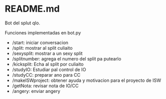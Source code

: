 # README.md

Bot del splut qlo.

Funciones implementadas en bot.py

 * /start: iniciar conversacion
 * /split: mostrar al split culiaito
 * /sexysplit: mostrar a un sexy split
 * /splitnumber: agrega el numero del split pa putearlo
 * /kicksplit: Echa al split por culiaito
 * /studyIO: Estudiar pal control de IO
 * /studyCC: preparar ano para CC
 * /makeISWproject: obtener ayuda y motivacion para el proyecto de ISW
 * /getNota: revisar nota de IO/CC
 * /angery: enviar angery

